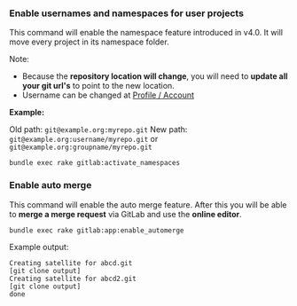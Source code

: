 ### Enable usernames and namespaces for user projects

This command will enable the namespace feature introduced in v4.0. It will move every project in its namespace folder.

Note:

* Because the **repository location will change**, you will need to **update all your git url's** to point to the new location.
* Username can be changed at [Profile / Account](/profile/account)

**Example:**

Old path: `git@example.org:myrepo.git`
New path: `git@example.org:username/myrepo.git` or `git@example.org:groupname/myrepo.git`

```
bundle exec rake gitlab:activate_namespaces
```


### Enable auto merge

This command will enable the auto merge feature. After this you will be able to **merge a merge request** via GitLab and use the **online editor**.

```
bundle exec rake gitlab:app:enable_automerge
```

Example output:

```
Creating satellite for abcd.git
[git clone output]
Creating satellite for abcd2.git
[git clone output]
done
```

